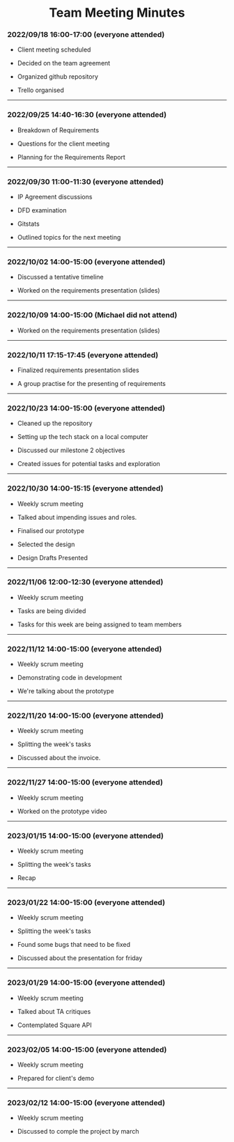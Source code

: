 
<h1 align = "center">
Team Meeting Minutes
</h1>




<h3>
<b>
2022/09/18 16:00-17:00 (everyone attended)
</h3>
</b>

- Client meeting scheduled

- Decided on the team agreement

- Organized github repository

- Trello organised
  
<hr>


<h3>
<b>
2022/09/25 14:40-16:30 (everyone attended)
</h3>
</b>

- Breakdown of Requirements

- Questions for the client meeting

- Planning for the Requirements Report
  
<hr>



<h3>
<b>
2022/09/30  11:00-11:30  (everyone attended)
</h3>
</b>

- IP Agreement discussions

- DFD examination

- Gitstats

- Outlined topics for the next meeting
  
<hr>


<h3>
<b>
 2022/10/02  14:00-15:00  (everyone attended)
 </h3>
</b>

- Discussed a tentative timeline

- Worked on the requirements presentation (slides)

<hr>



<h3>
<b>
2022/10/09 14:00-15:00 (Michael did not attend)
</h3>
</b>

- Worked on the requirements presentation (slides)

<hr>



 <h3>
<b>
 2022/10/11  17:15-17:45  (everyone attended)
</h3>
</b>

- Finalized requirements presentation slides

- A group practise for the presenting of requirements

 <hr>



<h3>
<b>
 2022/10/23 14:00-15:00 (everyone attended)
 </h3>
</b>

- Cleaned up the repository

- Setting up the tech stack on a local computer

- Discussed our milestone 2 objectives

- Created issues for potential tasks and exploration

<hr>



<h3>
<b>
 2022/10/30 14:00-15:15 (everyone attended)
 </h3>
</b>

- Weekly scrum meeting

- Talked about impending issues and roles.

- Finalised our prototype

- Selected the design

- Design Drafts Presented

<hr>



<h3>
<b>
 2022/11/06 12:00-12:30 (everyone attended)
 </h3>
</b>

- Weekly scrum meeting

- Tasks are being divided

- Tasks for this week are being assigned to team members

<hr>


<h3>
<b>
2022/11/12 14:00-15:00 (everyone attended)
</h3>
</b>

- Weekly scrum meeting

- Demonstrating code in development

- We're talking about the prototype

<hr>


<h3>
<b>
2022/11/20 14:00-15:00 (everyone attended)
</h3>
</b>

- Weekly scrum meeting

- Splitting the week's tasks

- Discussed about the invoice.

<hr>


<h3>
<b>
2022/11/27 14:00-15:00 (everyone attended)
</h3>
</b>

- Weekly scrum meeting

- Worked on the prototype video

<hr>



<h3>
<b>
2023/01/15 14:00-15:00 (everyone attended)
</h3>
</b>

- Weekly scrum meeting

- Splitting the week's tasks

- Recap

<hr>



<h3>
<b>
2023/01/22 14:00-15:00 (everyone attended)
</h3>
</b>

- Weekly scrum meeting

- Splitting the week's tasks

- Found some bugs that need to be fixed

- Discussed about the presentation for friday

<hr>


<h3>
<b>
2023/01/29 14:00-15:00 (everyone attended)
</h3>
</b>

- Weekly scrum meeting

- Talked about TA critiques

- Contemplated Square API

<hr>


<h3>
<b>
2023/02/05 14:00-15:00 (everyone attended)
</h3>
</b>

- Weekly scrum meeting

- Prepared for client's demo

<hr>

<h3>
<b>
2023/02/12 14:00-15:00 (everyone attended)
</h3>
</b>

- Weekly scrum meeting

- Discussed to comple the project by march

